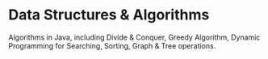 # Data Structures & Algorithms
Algorithms in Java, including Divide & Conquer, Greedy Algorithm, Dynamic Programming for Searching, Sorting, Graph & Tree operations.
